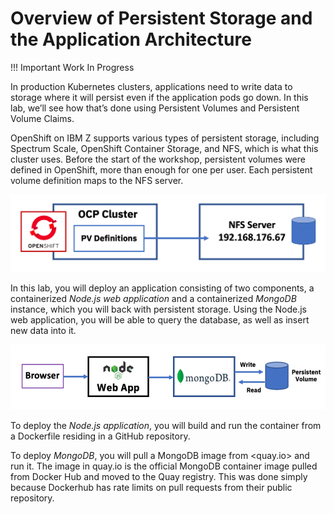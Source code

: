 # Overview of Persistent Storage and the Application Architecture

!!! Important
    Work In Progress

In production Kubernetes clusters, applications need to write data to storage where it will persist even if the application pods go down. In this lab, we’ll see how that’s done using Persistent Volumes and Persistent Volume Claims.

OpenShift on IBM Z supports various types of persistent storage, including Spectrum Scale, OpenShift Container Storage, and NFS, which is what this cluster uses. Before the start of the workshop, persistent volumes were defined in OpenShift, more than enough for one per user. Each persistent volume definition maps to the NFS server.

![nfs-arch](images/nfs-arch.png)

In this lab, you will deploy an application consisting of two components, a containerized *Node.js web application* and a containerized *MongoDB* instance, which you will back with persistent storage. Using the Node.js web application, you will be able to query the database, as well as insert new data into it.

![app-arch](images/app-arch.png)

To deploy the *Node.js application*, you will build and run the container from a Dockerfile residing in a GitHub repository.

To deploy *MongoDB*, you will pull a MongoDB image from <quay.io> and run it. The image in quay.io is the official MongoDB container image pulled from Docker Hub and moved to the Quay registry. This was done simply because Dockerhub has rate limits on pull requests from their public repository.
